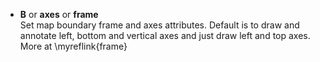 - **B** or **axes** or **frame**\
   Set map boundary frame and axes attributes. Default is to draw and annotate left, bottom and vertical
   axes and just draw left and top axes. More at \myreflink{frame}
